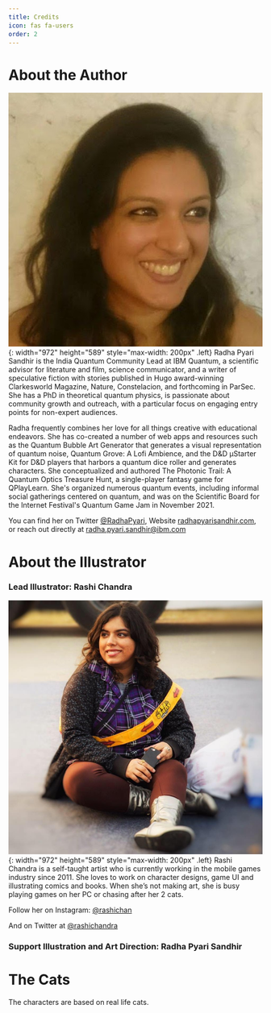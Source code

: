 ```yaml
---
title: Credits
icon: fas fa-users
order: 2
---
```



# About the Author
![](/assets/imgs/author_portrait.jpeg){: width="972" height="589" style="max-width: 200px" .left}
Radha Pyari Sandhir is the India Quantum Community Lead at IBM Quantum, a scientific advisor for literature and film, science communicator, and a writer of speculative fiction with stories published in Hugo award-winning Clarkesworld Magazine, Nature, Constelacion, and forthcoming in ParSec. She has a PhD in theoretical quantum physics, is passionate about community growth and outreach, with a particular focus on engaging entry points for non-expert audiences.


Radha frequently combines her love for all things creative with educational endeavors. She has co-created a number of web apps and resources such as the Quantum Bubble Art Generator that generates a visual representation of quantum noise, Quantum Grove: A Lofi Ambience, and the D&D μStarter Kit for D&D players that harbors a quantum dice roller and generates characters. She conceptualized and authored The Photonic Trail: A Quantum Optics Treasure Hunt, a single-player fantasy game for QPlayLearn. She's organized numerous quantum events, including informal social gatherings centered on quantum, and was on the Scientific Board for the Internet Festival's Quantum Game Jam in November 2021.

You can find her on Twitter [@RadhaPyari](https://twitter.com/radhapyari), Website [radhapyarisandhir.com](https://radhapyarisandhir.com), or reach out directly at [radha.pyari.sandhir@ibm.com](mailto:radha.pyari.sandhir@ibm.com)


# About the Illustrator

### Lead Illustrator: Rashi Chandra

![](/assets/imgs/illustrator_portrait.jpeg){: width="972" height="589" style="max-width: 200px" .left}
Rashi Chandra is a self-taught artist who is currently working in the mobile games industry since 2011. She loves to work on character designs, game UI and illustrating comics and books. When she’s not making art, she is busy playing games on her PC or chasing after her 2 cats.

Follow her on Instagram: [@rashichan](https://www.instagram.com/rashichan/)

And on Twitter at [@rashichandra](https://twitter.com/rashichandra)









### Support Illustration and Art Direction: Radha Pyari Sandhir


# The Cats

The characters are based on real life cats. 

